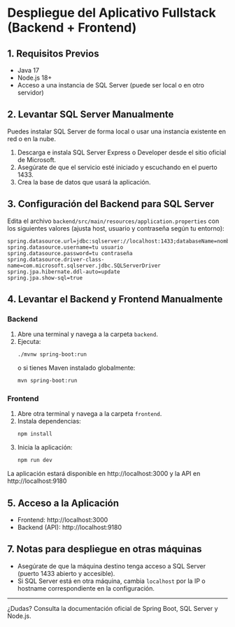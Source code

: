 # Despliegue del Aplicativo Fullstack (Backend + Frontend)

## 1. Requisitos Previos

- Java 17
- Node.js 18+
- Acceso a una instancia de SQL Server (puede ser local o en otro servidor)

## 2. Levantar SQL Server Manualmente

Puedes instalar SQL Server de forma local o usar una instancia existente en red o en la nube.

1. Descarga e instala SQL Server Express o Developer desde el sitio oficial de Microsoft.
2. Asegúrate de que el servicio esté iniciado y escuchando en el puerto 1433.
3. Crea la base de datos que usará la aplicación.

## 3. Configuración del Backend para SQL Server

Edita el archivo `backend/src/main/resources/application.properties` con los siguientes valores (ajusta host, usuario y contraseña según tu entorno):

```properties
spring.datasource.url=jdbc:sqlserver://localhost:1433;databaseName=nombre_de_tu_db
spring.datasource.username=tu usuario
spring.datasource.password=tu contraseña
spring.datasource.driver-class-name=com.microsoft.sqlserver.jdbc.SQLServerDriver
spring.jpa.hibernate.ddl-auto=update
spring.jpa.show-sql=true
```

## 4. Levantar el Backend y Frontend Manualmente

### Backend

1. Abre una terminal y navega a la carpeta `backend`.
2. Ejecuta:
	```sh
	./mvnw spring-boot:run
	```
	o si tienes Maven instalado globalmente:
	```sh
	mvn spring-boot:run
	```

### Frontend

1. Abre otra terminal y navega a la carpeta `frontend`.
2. Instala dependencias:
	```sh
	npm install
	```
3. Inicia la aplicación:
	```sh
	npm run dev
	```

La aplicación estará disponible en http://localhost:3000 y la API en http://localhost:9180

## 5. Acceso a la Aplicación

- Frontend: http://localhost:3000
- Backend (API): http://localhost:9180


## 7. Notas para despliegue en otras máquinas

- Asegúrate de que la máquina destino tenga acceso a SQL Server (puerto 1433 abierto y accesible).
- Si SQL Server está en otra máquina, cambia `localhost` por la IP o hostname correspondiente en la configuración.

---
¿Dudas? Consulta la documentación oficial de Spring Boot, SQL Server y Node.js.
